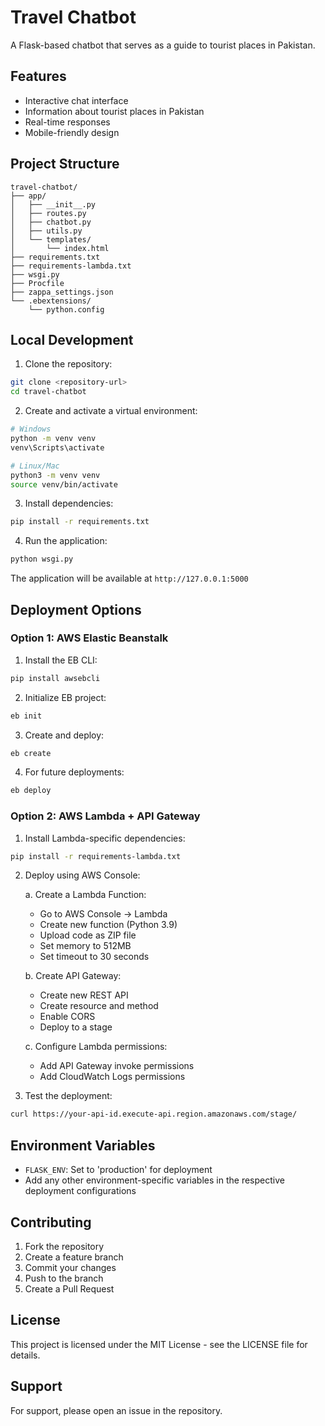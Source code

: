 # Travel Chatbot

A Flask-based chatbot that serves as a guide to tourist places in Pakistan.

## Features

- Interactive chat interface
- Information about tourist places in Pakistan
- Real-time responses
- Mobile-friendly design

## Project Structure

```
travel-chatbot/
├── app/
│   ├── __init__.py
│   ├── routes.py
│   ├── chatbot.py
│   ├── utils.py
│   └── templates/
│       └── index.html
├── requirements.txt
├── requirements-lambda.txt
├── wsgi.py
├── Procfile
├── zappa_settings.json
└── .ebextensions/
    └── python.config
```

## Local Development

1. Clone the repository:
```bash
git clone <repository-url>
cd travel-chatbot
```

2. Create and activate a virtual environment:
```bash
# Windows
python -m venv venv
venv\Scripts\activate

# Linux/Mac
python3 -m venv venv
source venv/bin/activate
```

3. Install dependencies:
```bash
pip install -r requirements.txt
```

4. Run the application:
```bash
python wsgi.py
```

The application will be available at `http://127.0.0.1:5000`

## Deployment Options

### Option 1: AWS Elastic Beanstalk

1. Install the EB CLI:
```bash
pip install awsebcli
```

2. Initialize EB project:
```bash
eb init
```

3. Create and deploy:
```bash
eb create
```

4. For future deployments:
```bash
eb deploy
```

### Option 2: AWS Lambda + API Gateway

1. Install Lambda-specific dependencies:
```bash
pip install -r requirements-lambda.txt
```

2. Deploy using AWS Console:

   a. Create a Lambda Function:
   - Go to AWS Console → Lambda
   - Create new function (Python 3.9)
   - Upload code as ZIP file
   - Set memory to 512MB
   - Set timeout to 30 seconds

   b. Create API Gateway:
   - Create new REST API
   - Create resource and method
   - Enable CORS
   - Deploy to a stage

   c. Configure Lambda permissions:
   - Add API Gateway invoke permissions
   - Add CloudWatch Logs permissions

3. Test the deployment:
```bash
curl https://your-api-id.execute-api.region.amazonaws.com/stage/
```

## Environment Variables

- `FLASK_ENV`: Set to 'production' for deployment
- Add any other environment-specific variables in the respective deployment configurations

## Contributing

1. Fork the repository
2. Create a feature branch
3. Commit your changes
4. Push to the branch
5. Create a Pull Request

## License

This project is licensed under the MIT License - see the LICENSE file for details.

## Support

For support, please open an issue in the repository.